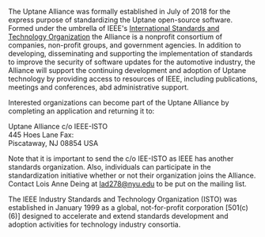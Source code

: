 The Uptane Alliance was formally established in July of 2018 for the express
purpose of standardizing the Uptane open-source software. Formed under the umbrella of 
IEEE's [International Standards and Technology Organization](https://ieee-isto.org/) the 
Alliance is a nonprofit consortium of companies, non-profit groups, and government agencies.
In addition to developing, disseminating and supporting the implementation of 
standards to improve the security of software updates for the automotive industry,
the Alliance will support the continuing development and adoption of Uptane technology by
providing access to resources of IEEE, including publications, meetings and conferences,
abd administrative support.

Interested organizations can become part of the Uptane Alliance by completing an
application and returning it to: 

Uptane Alliance 
c/o IEEE-ISTO	
445 Hoes Lane	Fax: 	
Piscataway, NJ  08854 USA

Note that it is important to send the  c/o IEE-ISTO as IEEE has another standards
organization. Also, individuals can participate in the standardization initiative
whether or not their organization joins the Alliance. Contact
Lois Anne Deing at lad278@nyu.edu to be put on the mailing list.

The IEEE Industry Standards and Technology Organization (ISTO) was established in
January 1999 as a global, not-for-profit corporation 
[501(c)(6)] designed to accelerate and extend standards development
and adoption activities for technology industry consortia.
